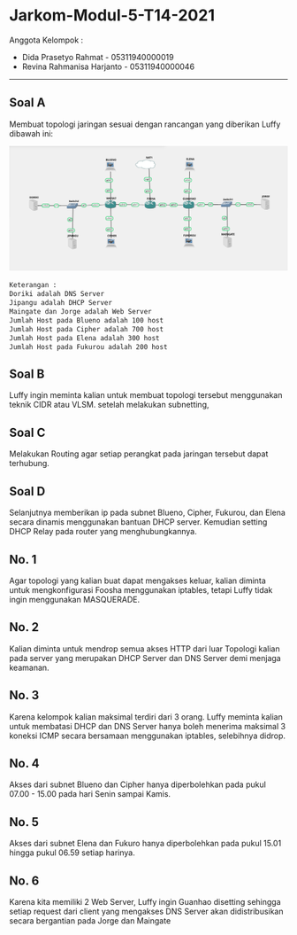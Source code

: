 # Jarkom-Modul-5-T14-2021

Anggota Kelompok :
- Dida Prasetyo Rahmat - 05311940000019 
- Revina Rahmanisa Harjanto - 05311940000046 

--- 

## Soal A

Membuat topologi jaringan sesuai dengan rancangan yang diberikan Luffy dibawah ini:

![topologi](image/topologisoal5.png)

```
Keterangan :  
Doriki adalah DNS Server
Jipangu adalah DHCP Server
Maingate dan Jorge adalah Web Server
Jumlah Host pada Blueno adalah 100 host
Jumlah Host pada Cipher adalah 700 host
Jumlah Host pada Elena adalah 300 host
Jumlah Host pada Fukurou adalah 200 host
```

## Soal B
Luffy ingin meminta kalian untuk membuat topologi tersebut menggunakan teknik CIDR atau VLSM. setelah melakukan subnetting,

## Soal C
Melakukan Routing agar setiap perangkat pada jaringan tersebut dapat terhubung.

## Soal D
Selanjutnya memberikan ip pada subnet Blueno, Cipher, Fukurou, dan Elena secara dinamis menggunakan bantuan DHCP server. Kemudian setting DHCP Relay pada router yang menghubungkannya.

## No. 1
Agar topologi yang kalian buat dapat mengakses keluar, kalian diminta untuk mengkonfigurasi Foosha menggunakan iptables, tetapi Luffy tidak ingin menggunakan MASQUERADE.

## No. 2
Kalian diminta untuk mendrop semua akses HTTP dari luar Topologi kalian pada server yang merupakan DHCP Server dan DNS Server demi menjaga keamanan.

## No. 3
Karena kelompok kalian maksimal terdiri dari 3 orang. Luffy meminta kalian untuk membatasi DHCP dan DNS Server hanya boleh menerima maksimal 3 koneksi ICMP secara bersamaan menggunakan iptables, selebihnya didrop.

## No. 4
Akses dari subnet Blueno dan Cipher hanya diperbolehkan pada pukul 07.00 - 15.00 pada hari Senin sampai Kamis.

## No. 5
Akses dari subnet Elena dan Fukuro hanya diperbolehkan pada pukul 15.01 hingga pukul 06.59 setiap harinya.

## No. 6
Karena kita memiliki 2 Web Server, Luffy ingin Guanhao disetting sehingga setiap request dari client yang mengakses DNS Server akan didistribusikan secara bergantian pada Jorge dan Maingate
